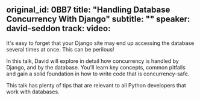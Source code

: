 original_id: 0BB7
title: "Handling Database Concurrency With Django"
subtitle: ""
speaker: david-seddon
track: 
video:
---
It's easy to forget that your Django site may end up accessing the database several times at once. This can be perilous!

In this talk, David will explore in detail how concurrency is handled by Django, and by the database. You'll learn key concepts, common pitfalls and gain a solid foundation in how to write code that is concurrency-safe.

This talk has plenty of tips that are relevant to all Python developers that work with databases.
